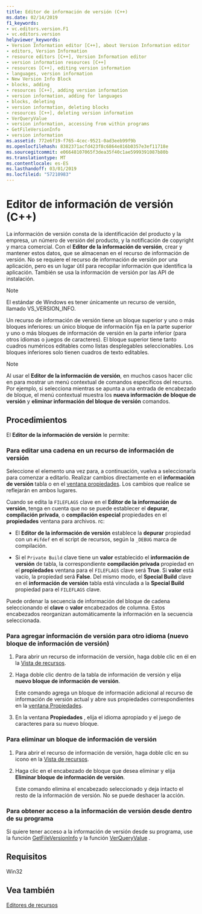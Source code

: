 ```yaml
---
title: Editor de información de versión (C++)
ms.date: 02/14/2019
f1_keywords:
- vc.editors.version.F1
- vc.editors.version
helpviewer_keywords:
- Version Information editor [C++], about Version Information editor
- editors, Version Information
- resource editors [C++], Version Information editor
- version information resources [C++]
- resources [C++], editing version information
- languages, version information
- New Version Info Block
- blocks, adding
- resources [C++], adding version information
- version information, adding for languages
- blocks, deleting
- version information, deleting blocks
- resources [C++], deleting version information
- VerQueryValue
- version information, accessing from within programs
- GetFileVersionInfo
- version information
ms.assetid: 772e6f19-f765-4cec-9521-0ad3eeb99f9b
ms.openlocfilehash: 8382371acfd423f8c6864e816b0357e3ef11718e
ms.sourcegitcommit: e06648107065f3dea35f40c1ae5999391087b80b
ms.translationtype: MT
ms.contentlocale: es-ES
ms.lasthandoff: 03/01/2019
ms.locfileid: "57210983"
---
```

# <a name="version-information-editor-c"></a>Editor de información de versión (C++)

La información de versión consta de la identificación del producto y la empresa, un número de versión del producto, y la notificación de copyright y marca comercial. Con el **Editor de la información de versión**, crear y mantener estos datos, que se almacenan en el recurso de información de versión. No se requiere el recurso de información de versión por una aplicación, pero es un lugar útil para recopilar información que identifica la aplicación. También se usa la información de versión por las API de instalación.

> [!NOTE]
> El estándar de Windows es tener únicamente un recurso de versión, llamado VS_VERSION_INFO.

Un recurso de información de versión tiene un bloque superior y uno o más bloques inferiores: un único bloque de información fija en la parte superior y uno o más bloques de información de versión en la parte inferior (para otros idiomas o juegos de caracteres). El bloque superior tiene tanto cuadros numéricos editables como listas desplegables seleccionables. Los bloques inferiores solo tienen cuadros de texto editables.

> [!NOTE]
> Al usar el **Editor de la información de versión**, en muchos casos hacer clic en para mostrar un menú contextual de comandos específicos del recurso. Por ejemplo, si selecciona mientras se apunta a una entrada de encabezado de bloque, el menú contextual muestra los **nueva información de bloque de versión** y **eliminar información del bloque de versión** comandos.

## <a name="how-to"></a>Procedimientos

El **Editor de la información de versión** le permite:

### <a name="to-edit-a-string-in-a-version-information-resource"></a>Para editar una cadena en un recurso de información de versión

Seleccione el elemento una vez para, a continuación, vuelva a seleccionarla para comenzar a editarlo. Realizar cambios directamente en el **información de versión** tabla o en el [ventana propiedades](/visualstudio/ide/reference/properties-window). Los cambios que realice se reflejarán en ambos lugares.

Cuando se edita la `FILEFLAGS` clave en el **Editor de la información de versión**, tenga en cuenta que no se puede establecer el **depurar**, **compilación privada**, o **compilación especial**  propiedades en el **propiedades** ventana para archivos. rc:

   - El **Editor de la información de versión** establece la **depurar** propiedad con un `#ifdef` en el script de recursos, según la `_DEBUG` marca de compilación.

  - Si el `Private Build` clave tiene un **valor** establecido el **información de versión** de tabla, la correspondiente **compilación privada** propiedad en el **propiedades**  ventana para el `FILEFLAGS` clave será **True**. Si **valor** está vacío, la propiedad será **False**. Del mismo modo, el **Special Build** clave en el **información de versión** tabla está vinculada a la **Special Build** propiedad para el `FILEFLAGS` clave.

Puede ordenar la secuencia de información del bloque de cadena seleccionando el **clave** o **valor** encabezados de columna. Estos encabezados reorganizan automáticamente la información en la secuencia seleccionada.

### <a name="to-add-version-information-for-another-language-new-version-info-block"></a>Para agregar información de versión para otro idioma (nuevo bloque de información de versión)

1. Para abrir un recurso de información de versión, haga doble clic en él en la [Vista de recursos](../windows/resource-view-window.md).

1. Haga doble clic dentro de la tabla de información de versión y elija **nuevo bloque de información de versión**.

   Este comando agrega un bloque de información adicional al recurso de información de versión actual y abre sus propiedades correspondientes en la [ventana Propiedades](/visualstudio/ide/reference/properties-window).

1. En la ventana **Propiedades** , elija el idioma apropiado y el juego de caracteres para su nuevo bloque.

### <a name="to-delete-a-version-information-block"></a>Para eliminar un bloque de información de versión

1. Para abrir el recurso de información de versión, haga doble clic en su icono en la [Vista de recursos](../windows/resource-view-window.md).

1. Haga clic en el encabezado de bloque que desea eliminar y elija **Eliminar bloque de información de versión**.

   Este comando elimina el encabezado seleccionado y deja intacto el resto de la información de versión. No se puede deshacer la acción.

### <a name="to-access-version-information-from-within-your-program"></a>Para obtener acceso a la información de versión desde dentro de su programa

Si quiere tener acceso a la información de versión desde su programa, use la función [GetFileVersionInfo](/windows/desktop/api/winver/nf-winver-getfileversioninfoa) y la función [VerQueryValue](/windows/desktop/api/winver/nf-winver-verqueryvaluea) .

## <a name="requirements"></a>Requisitos

Win32

## <a name="see-also"></a>Vea también

[Editores de recursos](../windows/resource-editors.md)<br/>
<!--
[Menus and Other Resources](https://msdn.microsoft.com/library/windows/desktop/ms632583.aspx)<br/>
[Version Information (Windows)](https://msdn.microsoft.com/library/windows/desktop/ms646981.aspx)-->
